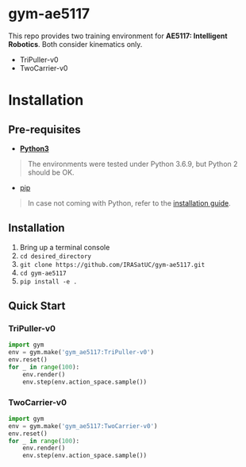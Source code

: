 # gym-ae5117
This repo provides two training environment for **AE5117: Intelligent Robotics**. Both consider kinematics only.
- TriPuller-v0
- TwoCarrier-v0
# Installation
## Pre-requisites
- [**Python3**](https://www.python.org/)
> The environments were tested under Python 3.6.9, but Python 2 should be OK.
- [pip](https://pypi.org/project/pip/)
> In case not coming with Python, refer to the [installation guide](https://pip.pypa.io/en/stable/installing/).

## Installation
1. Bring up a terminal console  
2. `cd desired_directory`
3. `git clone https://github.com/IRASatUC/gym-ae5117.git`
4. `cd gym-ae5117`
5. `pip install -e .`

## Quick Start
### TriPuller-v0
```python
import gym
env = gym.make('gym_ae5117:TriPuller-v0')
env.reset()
for _ in range(100):
    env.render()
    env.step(env.action_space.sample())
```

### TwoCarrier-v0
```python
import gym
env = gym.make('gym_ae5117:TwoCarrier-v0')
env.reset()
for _ in range(100):
    env.render()
    env.step(env.action_space.sample())
```

